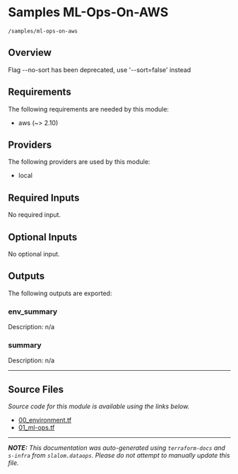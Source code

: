 
# Samples ML-Ops-On-AWS

`/samples/ml-ops-on-aws`

## Overview


Flag --no-sort has been deprecated, use '--sort=false' instead
## Requirements

The following requirements are needed by this module:

- aws (~> 2.10)

## Providers

The following providers are used by this module:

- local

## Required Inputs

No required input.

## Optional Inputs

No optional input.

## Outputs

The following outputs are exported:

### env\_summary

Description: n/a

### summary

Description: n/a

---------------------

## Source Files

_Source code for this module is available using the links below._

* [00_environment.tf](https://github.com/slalom-ggp/dataops-infra/tree/main//samples/ml-ops-on-aws/00_environment.tf)
* [01_ml-ops.tf](https://github.com/slalom-ggp/dataops-infra/tree/main//samples/ml-ops-on-aws/01_ml-ops.tf)

---------------------

_**NOTE:** This documentation was auto-generated using
`terraform-docs` and `s-infra` from `slalom.dataops`.
Please do not attempt to manually update this file._
